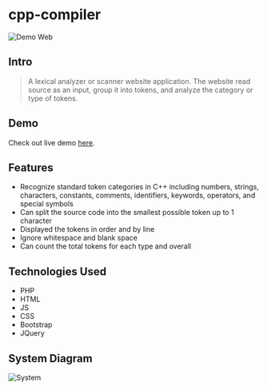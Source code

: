 # cpp-compiler

![Demo Web](../assets/demo.PNG?raw=true)

## Intro
> A lexical analyzer or scanner website application. The website read source as an input, group it into tokens, and analyze the category or type of tokens.

## Demo
Check out live demo [here](https://cppanalyzer.000webhostapp.com/).

## Features
* Recognize standard token categories in C++ including numbers, strings, characters, constants, comments, identifiers, keywords, operators, and special symbols
* Can split the source code into the smallest possible token up to 1 character
* Displayed the tokens in order and by line
* Ignore whitespace and blank space
* Can count the total tokens for each type and overall


## Technologies Used
* PHP
* HTML
* JS
* CSS
* Bootstrap
* JQuery

## System Diagram
![System](../assets/system.png)
